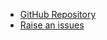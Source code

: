 * [GitHub Repository](https://github.com/swirlycheetah/radiate)
* [Raise an issues](https://github.com/swirlycheetah/radiate/issues)
